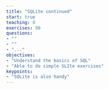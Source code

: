 ```yaml
---
title: "SQLite continued"
start: true
teaching: 0
exercises: 90
questions:
- ""
- ""
- "..."
objectives:
- "Understand the basics of SQL"
- "Able to do simple SLIte exercises"
keypoints:
- "SQLite is also handy"
---
```

